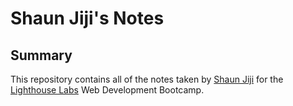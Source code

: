 # Shaun Jiji's Notes
## Summary
This repository contains all of the notes taken by [Shaun Jiji](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) for the [Lighthouse Labs](https://www.lighthouselabs.ca/en/web-development-bootcamp?gclid=Cj0KCQjw0oyYBhDGARIsAMZEuMvtkjlXrZooA4BcvId1ERxCXvQ2ZkaCu5BgXwqpl-bSop7FAmvrY4AaAkIpEALw_wcB) Web Development Bootcamp.
